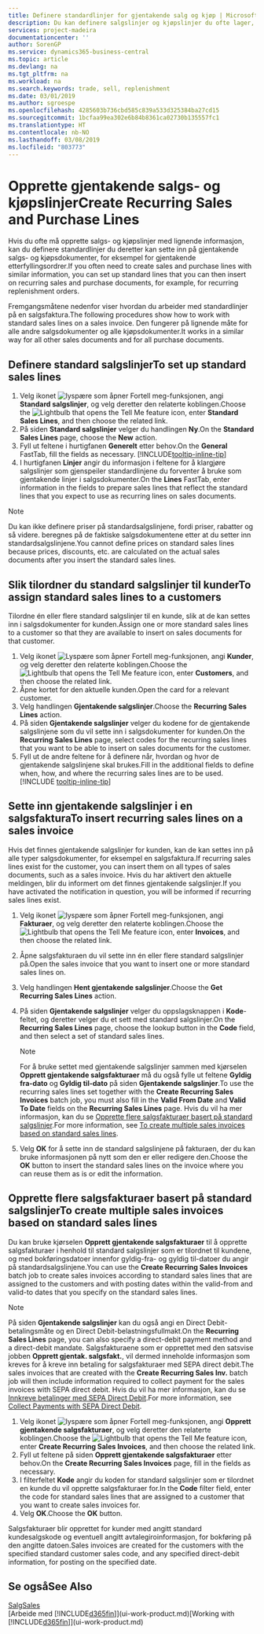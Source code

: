 ```yaml
---
title: Definere standardlinjer for gjentakende salg og kjøp | Microsoft-dokumentasjon
description: Du kan definere salgslinjer og kjøpslinjer du ofte lager, og deretter sette dem inn i salgs- og kjøpsdokumenter for å fylle ut linjene raskt med standardinformasjon.
services: project-madeira
documentationcenter: ''
author: SorenGP
ms.service: dynamics365-business-central
ms.topic: article
ms.devlang: na
ms.tgt_pltfrm: na
ms.workload: na
ms.search.keywords: trade, sell, replenishment
ms.date: 03/01/2019
ms.author: sgroespe
ms.openlocfilehash: 4285603b736cbd585c839a533d325384ba27cd15
ms.sourcegitcommit: 1bcfaa99ea302e6b84b8361ca02730b135557fc1
ms.translationtype: HT
ms.contentlocale: nb-NO
ms.lasthandoff: 03/08/2019
ms.locfileid: "803773"
---
```

# <a name="create-recurring-sales-and-purchase-lines"></a><span data-ttu-id="37ee9-103">Opprette gjentakende salgs- og kjøpslinjer</span><span class="sxs-lookup"><span data-stu-id="37ee9-103">Create Recurring Sales and Purchase Lines</span></span>
<span data-ttu-id="37ee9-104">Hvis du ofte må opprette salgs- og kjøpslinjer med lignende informasjon, kan du definere standardlinjer du deretter kan sette inn på gjentakende salgs- og kjøpsdokumenter, for eksempel for gjentakende etterfyllingsordrer.</span><span class="sxs-lookup"><span data-stu-id="37ee9-104">If you often need to create sales and purchase lines with similar information, you can set up standard lines that you can then insert on recurring sales and purchase documents, for example, for recurring replenishment orders.</span></span>  

<span data-ttu-id="37ee9-105">Fremgangsmåtene nedenfor viser hvordan du arbeider med standardlinjer på en salgsfaktura.</span><span class="sxs-lookup"><span data-stu-id="37ee9-105">The following procedures show how to work with standard sales lines on a sales invoice.</span></span> <span data-ttu-id="37ee9-106">Den fungerer på lignende måte for alle andre salgsdokumenter og alle kjøpsdokumenter.</span><span class="sxs-lookup"><span data-stu-id="37ee9-106">It works in a similar way for all other sales documents and for all purchase documents.</span></span>  

## <a name="to-set-up-standard-sales-lines"></a><span data-ttu-id="37ee9-107">Definere standard salgslinjer</span><span class="sxs-lookup"><span data-stu-id="37ee9-107">To set up standard sales lines</span></span>  
1. <span data-ttu-id="37ee9-108">Velg ikonet ![lyspære som åpner Fortell meg-funksjonen](media/ui-search/search_small.png "Fortell hva du vil gjøre"), angi **Standard salgslinjer**, og velg deretter den relaterte koblingen.</span><span class="sxs-lookup"><span data-stu-id="37ee9-108">Choose the ![Lightbulb that opens the Tell Me feature](media/ui-search/search_small.png "Tell me what you want to do") icon, enter **Standard Sales Lines**, and then choose the related link.</span></span>  
2. <span data-ttu-id="37ee9-109">På siden **Standard salgslinjer** velger du handlingen **Ny**.</span><span class="sxs-lookup"><span data-stu-id="37ee9-109">On the **Standard Sales Lines** page, choose the **New** action.</span></span>  
3. <span data-ttu-id="37ee9-110">Fyll ut feltene i hurtigfanen **Generelt** etter behov.</span><span class="sxs-lookup"><span data-stu-id="37ee9-110">On the **General** FastTab, fill the fields as necessary.</span></span> [!INCLUDE[tooltip-inline-tip](includes/tooltip-inline-tip_md.md)]  
4. <span data-ttu-id="37ee9-111">I hurtigfanen **Linjer** angir du informasjon i feltene for å klargjøre salgslinjer som gjenspeiler standardlinjene du forventer å bruke som gjentakende linjer i salgsdokumenter.</span><span class="sxs-lookup"><span data-stu-id="37ee9-111">On the **Lines** FastTab, enter information in the fields to prepare sales lines that reflect the standard lines that you expect to use as recurring lines on sales documents.</span></span>  

> [!NOTE]
> <span data-ttu-id="37ee9-112">Du kan ikke definere priser på standardsalgslinjene, fordi priser, rabatter og så videre. beregnes på de faktiske salgsdokumentene etter at du setter inn standardsalgslinjene.</span><span class="sxs-lookup"><span data-stu-id="37ee9-112">You cannot define prices on standard sales lines because prices, discounts, etc. are calculated on the actual sales documents after you insert the standard sales lines.</span></span>

## <a name="to-assign-standard-sales-lines-to-a-customers"></a><span data-ttu-id="37ee9-113">Slik tilordner du standard salgslinjer til kunder</span><span class="sxs-lookup"><span data-stu-id="37ee9-113">To assign standard sales lines to a customers</span></span>
<span data-ttu-id="37ee9-114">Tilordne én eller flere standard salgslinjer til en kunde, slik at de kan settes inn i salgsdokumenter for kunden.</span><span class="sxs-lookup"><span data-stu-id="37ee9-114">Assign one or more standard sales lines to a customer so that they are available to insert on sales documents for that customer.</span></span>

1. <span data-ttu-id="37ee9-115">Velg ikonet ![Lyspære som åpner Fortell meg-funksjonen](media/ui-search/search_small.png "Fortell hva du vil gjøre"), angi **Kunder**, og velg deretter den relaterte koblingen.</span><span class="sxs-lookup"><span data-stu-id="37ee9-115">Choose the ![Lightbulb that opens the Tell Me feature](media/ui-search/search_small.png "Tell me what you want to do") icon, enter **Customers**, and then choose the related link.</span></span>
2. <span data-ttu-id="37ee9-116">Åpne kortet for den aktuelle kunden.</span><span class="sxs-lookup"><span data-stu-id="37ee9-116">Open the card for a relevant customer.</span></span>
3. <span data-ttu-id="37ee9-117">Velg handlingen **Gjentakende salgslinjer**.</span><span class="sxs-lookup"><span data-stu-id="37ee9-117">Choose the **Recurring Sales Lines** action.</span></span>
4. <span data-ttu-id="37ee9-118">På siden **Gjentakende salgslinjer** velger du kodene for de gjentakende salgslinjene som du vil sette inn i salgsdokumenter for kunden.</span><span class="sxs-lookup"><span data-stu-id="37ee9-118">On the **Recurring Sales Lines** page, select codes for the recurring sales lines that you want to be able to insert on sales documents for the customer.</span></span>
5. <span data-ttu-id="37ee9-119">Fyll ut de andre feltene for å definere når, hvordan og hvor de gjentakende salgslinjene skal brukes.</span><span class="sxs-lookup"><span data-stu-id="37ee9-119">Fill in the additional fields to define when, how, and where the recurring sales lines are to be used.</span></span> [!INCLUDE [tooltip-inline-tip](includes/tooltip-inline-tip_md.md)]

## <a name="to-insert-recurring-sales-lines-on-a-sales-invoice"></a><span data-ttu-id="37ee9-120">Sette inn gjentakende salgslinjer i en salgsfaktura</span><span class="sxs-lookup"><span data-stu-id="37ee9-120">To insert recurring sales lines on a sales invoice</span></span>
<span data-ttu-id="37ee9-121">Hvis det finnes gjentakende salgslinjer for kunden, kan de kan settes inn på alle typer salgsdokumenter, for eksempel en salgsfaktura.</span><span class="sxs-lookup"><span data-stu-id="37ee9-121">If recurring sales lines exist for the customer, you can insert them on all types of sales documents, such as a sales invoice.</span></span> <span data-ttu-id="37ee9-122">Hvis du har aktivert den aktuelle meldingen, blir du informert om det finnes gjentakende salgslinjer.</span><span class="sxs-lookup"><span data-stu-id="37ee9-122">If you have activated the notification in question, you will be informed if recurring sales lines exist.</span></span>
1. <span data-ttu-id="37ee9-123">Velg ikonet ![lyspære som åpner Fortell meg-funksjonen](media/ui-search/search_small.png "Fortell hva du vil gjøre"), angi **Fakturaer**, og velg deretter den relaterte koblingen.</span><span class="sxs-lookup"><span data-stu-id="37ee9-123">Choose the ![Lightbulb that opens the Tell Me feature](media/ui-search/search_small.png "Tell me what you want to do") icon, enter **Invoices**, and then choose the related link.</span></span>
2. <span data-ttu-id="37ee9-124">Åpne salgsfakturaen du vil sette inn én eller flere standard salgslinjer på.</span><span class="sxs-lookup"><span data-stu-id="37ee9-124">Open the sales invoice that you want to insert one or more standard sales lines on.</span></span>
3. <span data-ttu-id="37ee9-125">Velg handlingen **Hent gjentakende salgslinjer**.</span><span class="sxs-lookup"><span data-stu-id="37ee9-125">Choose the **Get Recurring Sales Lines** action.</span></span>
4. <span data-ttu-id="37ee9-126">På siden **Gjentakende salgslinjer** velger du oppslagsknappen i **Kode**-feltet, og deretter velger du et sett med standard salgslinjer.</span><span class="sxs-lookup"><span data-stu-id="37ee9-126">On the **Recurring Sales Lines** page, choose the lookup button in the **Code** field, and then select a set of standard sales lines.</span></span>

    > [!NOTE]
    > <span data-ttu-id="37ee9-127">For å bruke settet med gjentakende salgslinjer sammen med kjørselen **Opprett gjentakende salgsfakturaer** må du også fylle ut feltene **Gyldig fra-dato** og **Gyldig til-dato** på siden **Gjentakende salgslinjer**.</span><span class="sxs-lookup"><span data-stu-id="37ee9-127">To use the recurring sales lines set together with the **Create Recurring Sales Invoices** batch job, you must also fill in the **Valid From Date** and **Valid To Date** fields on the **Recurring Sales Lines** page.</span></span> <span data-ttu-id="37ee9-128">Hvis du vil ha mer informasjon, kan du se [Opprette flere salgsfakturaer basert på standard salgslinjer](sales-how-work-standard-lines.md#to-create-multiple-sales-invoices-based-on-standard-sales-lines).</span><span class="sxs-lookup"><span data-stu-id="37ee9-128">For more information, see [To create multiple sales invoices based on standard sales lines](sales-how-work-standard-lines.md#to-create-multiple-sales-invoices-based-on-standard-sales-lines).</span></span>

5. <span data-ttu-id="37ee9-129">Velg **OK** for å sette inn de standard salgslinjene på fakturaen, der du kan bruke informasjonen på nytt som den er eller redigere den.</span><span class="sxs-lookup"><span data-stu-id="37ee9-129">Choose the **OK** button to insert the standard sales lines on the invoice where you can reuse them as is or edit the information.</span></span>

## <a name="to-create-multiple-sales-invoices-based-on-standard-sales-lines"></a><span data-ttu-id="37ee9-130">Opprette flere salgsfakturaer basert på standard salgslinjer</span><span class="sxs-lookup"><span data-stu-id="37ee9-130">To create multiple sales invoices based on standard sales lines</span></span>
<span data-ttu-id="37ee9-131">Du kan bruke kjørselen **Opprett gjentakende salgsfakturaer** til å opprette salgsfakturaer i henhold til standard salgslinjer som er tilordnet til kundene, og med bokføringsdatoer innenfor gyldig-fra- og gyldig til-datoer du angir på standardsalgslinjene.</span><span class="sxs-lookup"><span data-stu-id="37ee9-131">You can use the **Create Recurring Sales Invoices** batch job to create sales invoices according to standard sales lines that are assigned to the customers and with posting dates within the valid-from and valid-to dates that you specify on the standard sales lines.</span></span>

> [!NOTE]
> <span data-ttu-id="37ee9-132">På siden **Gjentakende salgslinjer** kan du også angi en Direct Debit-betalingsmåte og en Direct Debit-belastningsfullmakt.</span><span class="sxs-lookup"><span data-stu-id="37ee9-132">On the **Recurring Sales Lines** page, you can also specify a direct-debit payment method and a direct-debit mandate.</span></span> <span data-ttu-id="37ee9-133">Salgsfakturaene som er opprettet med den satsvise jobben **Opprett gjentak. salgsfakt.**, vil dermed inneholde informasjon som kreves for å kreve inn betaling for salgsfakturaer med SEPA direct debit.</span><span class="sxs-lookup"><span data-stu-id="37ee9-133">The sales invoices that are created with the **Create Recurring Sales Inv.** batch job will then include information required to collect payment for the sales invoices with SEPA direct debit.</span></span> <span data-ttu-id="37ee9-134">Hvis du vil ha mer informasjon, kan du se [Innkreve betalinger med SEPA Direct Debit](finance-collect-payments-with-sepa-direct-debit.md).</span><span class="sxs-lookup"><span data-stu-id="37ee9-134">For more information, see [Collect Payments with SEPA Direct Debit](finance-collect-payments-with-sepa-direct-debit.md).</span></span>

1. <span data-ttu-id="37ee9-135">Velg ikonet ![lyspære som åpner Fortell meg-funksjonen](media/ui-search/search_small.png "Fortell hva du vil gjøre"), angi **Opprett gjentakende salgsfakturaer**, og velg deretter den relaterte koblingen.</span><span class="sxs-lookup"><span data-stu-id="37ee9-135">Choose the ![Lightbulb that opens the Tell Me feature](media/ui-search/search_small.png "Tell me what you want to do") icon, enter **Create Recurring Sales Invoices**, and then choose the related link.</span></span>
2. <span data-ttu-id="37ee9-136">Fyll ut feltene på siden **Opprett gjentakende salgsfakturaer** etter behov.</span><span class="sxs-lookup"><span data-stu-id="37ee9-136">On the **Create Recurring Sales Invoices** page, fill in the fields as necessary.</span></span>
3. <span data-ttu-id="37ee9-137">I filterfeltet **Kode** angir du koden for standard salgslinjer som er tilordnet en kunde du vil opprette salgsfakturaer for.</span><span class="sxs-lookup"><span data-stu-id="37ee9-137">In the **Code** filter field, enter the code for standard sales lines that are assigned to a customer that you want to create sales invoices for.</span></span>
4. <span data-ttu-id="37ee9-138">Velg **OK**.</span><span class="sxs-lookup"><span data-stu-id="37ee9-138">Choose the **OK** button.</span></span>

<span data-ttu-id="37ee9-139">Salgsfakturaer blir opprettet for kunder med angitt standard kundesalgskode og eventuell angitt avtalegiroinformasjon, for bokføring på den angitte datoen.</span><span class="sxs-lookup"><span data-stu-id="37ee9-139">Sales invoices are created for the customers with the specified standard customer sales code, and any specified direct-debit information, for posting on the specified date.</span></span>

## <a name="see-also"></a><span data-ttu-id="37ee9-140">Se også</span><span class="sxs-lookup"><span data-stu-id="37ee9-140">See Also</span></span>  
[<span data-ttu-id="37ee9-141">Salg</span><span class="sxs-lookup"><span data-stu-id="37ee9-141">Sales</span></span>](sales-manage-sales.md)  
<span data-ttu-id="37ee9-142">[Arbeide med [!INCLUDE[d365fin](includes/d365fin_md.md)]](ui-work-product.md)</span><span class="sxs-lookup"><span data-stu-id="37ee9-142">[Working with [!INCLUDE[d365fin](includes/d365fin_md.md)]](ui-work-product.md)</span></span>
